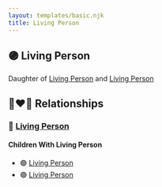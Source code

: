 ```yaml
---
layout: templates/basic.njk
title: Living Person
---
```

## 🟣 Living Person

Daughter of [Living Person](/people/3/34056238) and [Living Person](/people/1/19693317)

## 👩‍❤️‍👨 Relationships

### 🔵 [Living Person](/people/4/4287670)

#### Children With Living Person
* 🟣 [Living Person](/people/7/70456546)
* 🟣 [Living Person](/people/7/71737208)